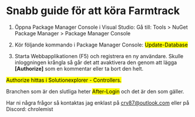 # Snabb guide för att köra **Farmtrack**

1. Öppna Package Manager Console i Visual Studio:
Gå till: Tools > NuGet Package Manager > Package Manager Console

2. Kör följande kommando i Package Manager Console:
<mark>Update-Database</mark>

3. Starta Webbapplikationen (F5) och registrera en ny användare.
Skulle inloggningen krångla så går det att avaktivera den genom att lägga **[Authorize]** som en kommentar eller ta bort den helt.

<mark>Authorize hittas i Solutionexplorer - Controllers.</mark>

Branchen som är den slutliga heter <mark>After-Login</mark> och det är den som gäller.

Har ni några frågor så kontaktas jag enklast på crv87@outlook.com eller på Discord: chrolemist

